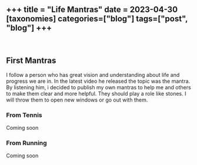 +++
title = "Life Mantras"
date = 2023-04-30
[taxonomies]
categories=["blog"]
tags=["post", "blog"]
+++
---
<br>

## First Mantras
I follow a person who has great vision and understanding about life and progress we are in. In the latest video he released the topic was the mantra. By listening him, i decided to publish my own mantras to help me and others to make them clear and more helpful. They should play a role like stones. I will throw them to open new windows or go out with them.

### From Tennis
Coming soon

### From Running
Coming soon